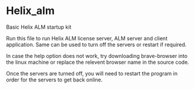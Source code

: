 # Helix_alm
Basic Helix ALM startup kit

Run this file to run Helix ALM license server, ALM server and client application. Same can be used to turn off the servers or restart if required. 

In case the help option does not work, try downloading brave-browser into the linux machine or replace the relevent browser name in the source code. 

Once the servers are turned off, you will need to restart the program in order for the servers to get back online.
